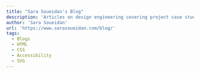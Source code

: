 ```yaml
---
title: "Sara Soueidan's Blog"
description: 'Articles on design engineering covering project case studies, thought process, front-end strategy, techniques and best practices, focused on HTML, CSS, SVG, accessiblity, and everything in between.'
author: 'Sara Soueidan'
url: 'https://www.sarasoueidan.com/blog/'
tags:
  - Blogs
  - HTML
  - CSS
  - Accessibility
  - SVG
---
```


